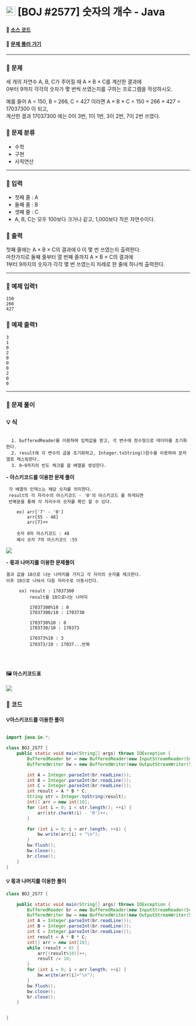  # <img src="https://d2gd6pc034wcta.cloudfront.net/tier/4.svg" width="25" height="25"> [BOJ #2577]  숫자의 개수 - Java 
#### :link: [소스 코드](https://github.com/nexusgh12/Algorithm/tree/main/BaekjoonOnlineJudge/BOJ_2577/BOJ_2577.java)  
#### :link: [문제 풀러 가기](https://www.acmicpc.net/problem/2577)

***
### :seedling: 문제
세 개의 자연수 A, B, C가 주어질 때 A × B × C를 계산한 결과에  
0부터 9까지 각각의 숫자가 몇 번씩 쓰였는지를 구하는 프로그램을 작성하시오.  

예를 들어 A = 150, B = 266, C = 427 이라면 A × B × C = 150 × 266 × 427 = 17037300 이 되고,  
계산한 결과 17037300 에는 0이 3번, 1이 1번, 3이 2번, 7이 2번 쓰였다.

### :seedling: 문제 분류
- 수학
- 구현
- 사칙연산
***
### :seedling: 입력
- 첫째 줄 : A
- 둘째 줄 : B
- 셋째 줄 : C
- A, B, C는 모두 100보다 크거나 같고, 1,000보다 작은 자연수이다.

### :seedling: 출력
첫째 줄에는 A × B × C의 결과에 0 이 몇 번 쓰였는지 출력한다.  
마찬가지로 둘째 줄부터 열 번째 줄까지 A × B × C의 결과에  
1부터 9까지의 숫자가 각각 몇 번 쓰였는지 차례로 한 줄에 하나씩 출력한다.

***

### :seedling: 예제 입력1
```
150
266
427
```

### :seedling: 예제 출력1
```
3
1
0
2
0
0
0
2
0
0
```


*** 

### :seedling: 문제 풀이

### 💡 식 
```

  1. bufferedReader를 이용하여 입력값을 받고, 각 변수에 정수형으로 데이터를 초기화 한다.
  2. result에 각 변수의 곱을 초기화하고, Integer.toString()함수를 이용하여 문자열로 캐스팅한다.
  3. 0~9까지의 빈도 체크를 할 배열을 생성한다.
```

**- 아스키코드를 이용한 문제 풀이**
```
 각 배열의 인덱스는 해당 숫자를 의미한다.  
 result의 각 자리수의 아스키코드 - '0'의 아스키코드 를 하게되면  
 반복문을 통해 각 자리수의 숫자를 확인 할 수 있다.   
     
    ex) arr['7' - '0']  
        arr[55 - 48]  
        arr[7]++  
    
    숫자 0의 아스키코드 : 48  
    예시 숫자 7의 아스키코드 :55  
```
<img src="https://s3.us-west-2.amazonaws.com/secure.notion-static.com/3bdb713b-69c7-40ba-9175-2a4e9478280b/Untitled.png?X-Amz-Algorithm=AWS4-HMAC-SHA256&X-Amz-Content-Sha256=UNSIGNED-PAYLOAD&X-Amz-Credential=AKIAT73L2G45EIPT3X45%2F20220124%2Fus-west-2%2Fs3%2Faws4_request&X-Amz-Date=20220124T112324Z&X-Amz-Expires=86400&X-Amz-Signature=93440f1f06daf55ee0eadb4e344ab2b2e91b311214e0beee4542f2b49a1f7f9c&X-Amz-SignedHeaders=host&response-content-disposition=filename%20%3D%22Untitled.png%22&x-id=GetObject">



**- 몫과 나머지를 이용한 문제풀이**
```
결과 값을 10으로 나눈 나머지를 가지고 각 자리의 숫자를 체크한다.
이후 10으로 나눠서 다음 자리수로 이동시킨다.
     
     ex) result : 17037300
         result를 10으로나눈 나머지
         
         17037300%10 : 0
         17037300/10 : 1703730
         
         1703730%10 : 0
         1703730/10 : 170373
         
         170373%10 : 3
         170373/10 : 17037...반복
         
         
         
```

#### 🖼 아스키코드표
<img src="https://img1.daumcdn.net/thumb/R1280x0/?scode=mtistory2&fname=http%3A%2F%2Fcfile5.uf.tistory.com%2Fimage%2F216CE84C52694FF02054D4">


### :seedling: 코드



#### 💡아스키코드를 이용한 풀이
```java

import java.io.*;

class BOJ_2577 {
    public static void main(String[] args) throws IOException {
        BufferedReader br = new BufferedReader(new InputStreamReader(System.in));
        BufferedWriter bw = new BufferedWriter(new OutputStreamWriter(System.out));

        int A = Integer.parseInt(br.readLine());
        int B = Integer.parseInt(br.readLine());
        int C = Integer.parseInt(br.readLine());
        int result = A * B * C;
        String str = Integer.toString(result);
        int[] arr = new int[10];
        for (int i = 0; i < str.length(); ++i) {
            arr[str.charAt(i) - '0']++;
        }

        for (int i = 0; i < arr.length; ++i) {
            bw.write(arr[i] + "\n");
        }
        bw.flush();
        bw.close();
        br.close();
    }
}
```



#### 💡 몫과 나머지를 이용한 풀이
```java
class BOJ_2577 {

    public static void main(String[] args) throws IOException {
        BufferedReader br = new BufferedReader(new InputStreamReader(System.in));
        BufferedWriter bw = new BufferedWriter(new OutputStreamWriter(System.out));
        int A = Integer.parseInt(br.readLine());
        int B = Integer.parseInt(br.readLine());
        int C = Integer.parseInt(br.readLine());
        int result = A * B * C;
        int[] arr = new int[10];
        while (result > 0) {
            arr[(result%10)]++;
            result /= 10;
        }
        for (int i = 0; i < arr.length; ++i) {
            bw.write(arr[i]+"\n");
        }
        bw.flush();
        bw.close();
        br.close();
    }


}
```